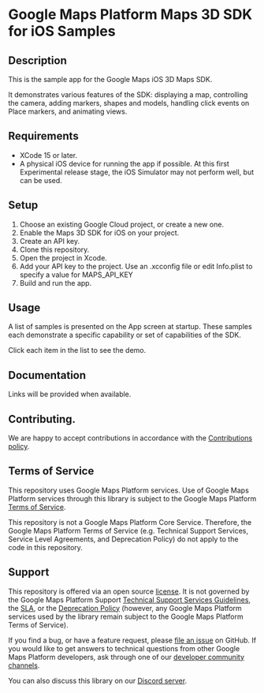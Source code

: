 # Google Maps Platform Maps 3D SDK for iOS Samples

## Description

This is the sample app for the Google Maps iOS 3D Maps SDK. 

It demonstrates various features of the SDK: displaying a map, controlling the camera,
adding markers, shapes and models, handling click events on Place markers, and animating views.

## Requirements

* XCode 15 or later.
* A physical iOS device for running the app if possible. 
At this first Experimental release stage, the iOS Simulator may not perform well, but can be used.

## Setup

1. Choose an existing Google Cloud project, or create a new one.
2. Enable the Maps 3D SDK for iOS on your project.
3. Create an API key.
4. Clone this repository.
5. Open the project in Xcode. 
6. Add your API key to the project. Use an .xcconfig file or edit Info.plist to specify a value for MAPS_API_KEY
7. Build and run the app.

## Usage

A list of samples is presented on the App screen at startup. These
samples each demonstrate a specific capability or set of capabilities of the SDK.

Click each item in the list to see the demo.

## Documentation

Links will be provided when available.

## Contributing.

We are happy to accept contributions in accordance with the [Contributions policy](CONTRIBUTING.md).

## Terms of Service

This repository uses Google Maps Platform services. Use of Google Maps Platform services through this library is subject to the Google Maps Platform [Terms of Service](https://cloud.google.com/maps-platform/terms).

This repository is not a Google Maps Platform Core Service. Therefore, the Google Maps Platform Terms of Service (e.g. Technical Support Services, Service Level Agreements, and Deprecation Policy) do not apply to the code in this repository.

## Support

This repository is offered via an open source [license](LICENSE). It is not governed by the Google Maps Platform Support [Technical Support Services Guidelines](https://cloud.google.com/maps-platform/terms/tssg), the [SLA](https://cloud.google.com/maps-platform/terms/sla), or the [Deprecation Policy](https://cloud.google.com/maps-platform/terms) (however, any Google Maps Platform services used by the library remain subject to the Google Maps Platform Terms of Service).

If you find a bug, or have a feature request, please [file an issue](https://github.com/googlemaps-samples/ios-maps-3d-sdk-samples/issues) on GitHub. If you would like to get answers to technical questions from other Google Maps Platform developers, ask through one of our [developer community channels](https://developers.google.com/maps/developer-community). 

You can also discuss this library on our [Discord server](https://discord.gg/hYsWbmk).

